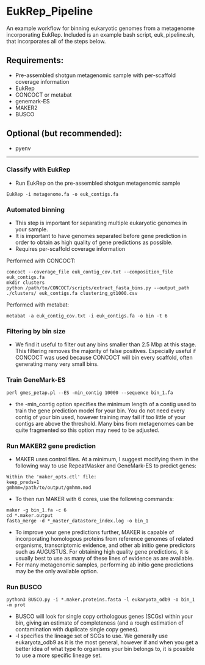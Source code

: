 # EukRep_Pipeline

An example workflow for binning eukaryotic genomes from a metagenome incorporating EukRep. 
Included is an example bash script, euk_pipeline.sh, that incorporates all of the steps below.

## Requirements:
* Pre-assembled shotgun metagenomic sample with per-scaffold coverage information
* EukRep
* CONCOCT or metabat
* genemark-ES
* MAKER2
* BUSCO

## Optional (but recommended):
* pyenv

-----

### Classify with EukRep
* Run EukRep on the pre-assembled shotgun metagenomic sample
```
EukRep -i metagenome.fa -o euk_contigs.fa 
```

### Automated binning
* This step is important for separating multiple eukaryotic genomes in your sample.
* It is important to have genomes separated before gene prediction in order to obtain as high quality of gene predictions as possible. 
* Requires per-scaffold coverage information

Performed with CONCOCT:
```
concoct --coverage_file euk_contig_cov.txt --composition_file euk_contigs.fa
mkdir clusters
python /path/to/CONCOCT/scripts/extract_fasta_bins.py --output_path ./clusters/ euk_contigs.fa clustering_gt1000.csv
```
Performed with metabat:
```
metabat -a euk_contig_cov.txt -i euk_contigs.fa -o bin -t 6
```

### Filtering by bin size
* We find it useful to filter out any bins smaller than 2.5 Mbp at this stage. This filtering removes the majority of false positives. Especially useful if CONCOCT was used because CONCOCT will bin every scaffold, often generating many very small bins.

### Train GeneMark-ES
```
perl gmes_petap.pl --ES -min_contig 10000 --sequence bin_1.fa
```
* the -min_contig option specifies the minimum length of a contig used to train the gene prediction model for your bin. You do not need every contig of your bin used, however training may fail if too little of your contigs are above the threshold. Many bins from metagenomes can be quite fragmented so this option may need to be adjusted.

### Run MAKER2 gene prediction
* MAKER uses control files. At a minimum, I suggest modifying them in the following way to use RepeatMasker and GeneMark-ES to predict genes:
```
Within the 'maker_opts.ctl' file:
keep_preds=1
gmhmm=/path/to/output/gmhmm.mod
```
* To then run MAKER with 6 cores, use the following commands:
```
maker -g bin_1.fa -c 6
cd *.maker.output
fasta_merge -d *_master_datastore_index.log -o bin_1
```
* To improve your gene predictions further, MAKER is capable of incorporating homologous proteins from reference genomes of related organisms, transcriptomic evidence, and other ab initio gene predictors such as AUGUSTUS. For obtaining high quality gene predictions, it is usually best to use as many of these lines of evidence as are available.
* For many metagenomic samples, performing ab initio gene predictions may be the only available option.  


### Run BUSCO 
```
python3 BUSCO.py -i *.maker.proteins.fasta -l eukaryota_odb9 -o bin_1 -m prot
```
* BUSCO will look for single copy orthologous genes (SCGs) within your bin, giving an estimate of completeness (and a rough estimation of contamination with duplicate single copy genes). 
* -l specifies the lineage set of SCGs to use. We generally use eukaryota_odb9 as it is the most general, however if and when you get a better idea of what type fo organisms your bin belongs to, it is possible to use a more specific lineage set.
